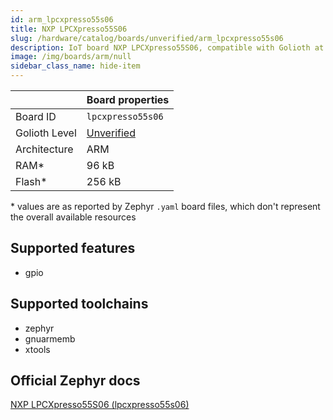 ```yaml
---
id: arm_lpcxpresso55s06
title: NXP LPCXpresso55S06
slug: /hardware/catalog/boards/unverified/arm_lpcxpresso55s06
description: IoT board NXP LPCXpresso55S06, compatible with Golioth at unverified level.
image: /img/boards/arm/null
sidebar_class_name: hide-item
---
```


[//]: # (This is an auto-generated file, do not edit! Changes to it will be lost upon re-generation)



|                | Board properties     |
| -------------  | -------------------- |
| Board ID       | `lpcxpresso55s06` |
| Golioth Level  | [Unverified](/hardware#unverified-boards) |
| Architecture   | ARM |
| RAM*           | 96 kB |
| Flash*         | 256 kB |

\* values are as reported by Zephyr `.yaml` board files, which don't represent the overall available resources



## Supported features

* gpio

## Supported toolchains

* zephyr
* gnuarmemb
* xtools

## Official Zephyr docs

[NXP LPCXpresso55S06 (lpcxpresso55s06)](https://docs.zephyrproject.org/latest/boards/arm/lpcxpresso55s06/doc/index.html)
